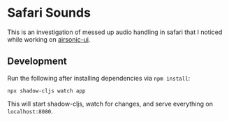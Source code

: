 # Safari Sounds

This is an investigation of messed up audio handling in safari that I noticed while working on [airsonic-ui](https://github.com/heyarne/airsonic-ui).

## Development

Run the following after installing dependencies via `npm install`:

```
npx shadow-cljs watch app
```

This will start shadow-cljs, watch for changes, and serve everything on `localhost:8080`.
